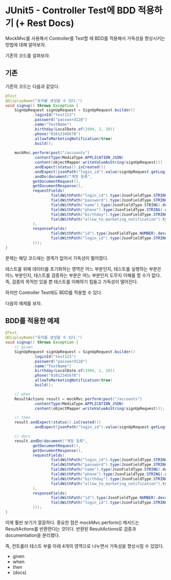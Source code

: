 # JUnit5 - Controller Test에 BDD 적용하기 (+ Rest Docs)

MockMvc를 사용해서 Controller를 Test할 때 BDD를 적용해서 가독성을 향상시키는 방법에 대해 알아보자.

기존의 코드를 살펴보자.

## 기존

기존의 코드는 다음과 같았다.
```java
@Test
@DisplayName("유저를 생성할 수 있다.")
void signup() throws Exception {
    SignUpRequest signUpRequest = SignUpRequest.builder()
            .loginId("test123")
            .password("password12@")
            .name("TestName")
            .birthday(LocalDate.of(1994, 2, 10))
            .phone("01012345678")
            .allowToMarketingNotification(true)
            .build();
    
    mockMvc.perform(post("/accounts")
            .contentType(MediaType.APPLICATION_JSON)
            .content(objectMapper.writeValueAsString(signUpRequest)))
            .andExpect(status().isCreated())
            .andExpect(jsonPath("login_id").value(signUpRequest.getLoginId()))
            .andDo(document("계정 등록",
            getDocumentRequest(),
            getDocumentResponse(),
            requestFields(
                    fieldWithPath("login_id").type(JsonFieldType.STRING).description("계정 로그인 ID"),
                    fieldWithPath("password").type(JsonFieldType.STRING).description("계정 비밀번호"),
                    fieldWithPath("name").type(JsonFieldType.STRING).description("이름"),
                    fieldWithPath("phone").type(JsonFieldType.STRING).description("전화번호"),
                    fieldWithPath("birthday").type(JsonFieldType.STRING).description("생년월일").optional(),
                    fieldWithPath("allow_to_marketing_notification").type(JsonFieldType.BOOLEAN).description("마케팅 정보 수신 동의 여부")
            ),
            responseFields(
                    fieldWithPath("id").type(JsonFieldType.NUMBER).description("계정 일련번호"),
                    fieldWithPath("login_id").type(JsonFieldType.STRING).description("계정 로그인 ID")
            )));
}
```
문제는 해당 코드에는 경계가 없어서 가독성이 떨어졌다.

테스트를 위해 데이터를 초기화하는 영역은 어느 부분인지, 테스트를 실행하는 부분은 어느 부분인지, 테스트를 검증하는 부분은 어느 부분인지 도무지 이해를 할 수가 없다. 즉, 검증의 목적만 있을 뿐 테스트를 이해하기 힘들고 가독성이 떨어진다.

하지만 Controller Test에도 BDD를 적용할 수 있다.

다음의 예제를 보자.

## BDD를 적용한 예제

```java
@Test
@DisplayName("유저를 생성할 수 있다.")
void signup() throws Exception {
    // given
    SignUpRequest signUpRequest = SignUpRequest.builder()
            .loginId("test123")
            .password("password12@")
            .name("TestName")
            .birthday(LocalDate.of(1994, 2, 10))
            .phone("01012345678")
            .allowToMarketingNotification(true)
            .build();

    // when
    ResultActions result = mockMvc.perform(post("/accounts")
            .contentType(MediaType.APPLICATION_JSON)
            .content(objectMapper.writeValueAsString(signUpRequest)));

    // then
    result.andExpect(status().isCreated())
            .andExpect(jsonPath("login_id").value(signUpRequest.getLoginId()));

    // docs
    result.andDo(document("계정 등록",
            getDocumentRequest(),
            getDocumentResponse(),
            requestFields(
                    fieldWithPath("login_id").type(JsonFieldType.STRING).description("계정 로그인 ID"),
                    fieldWithPath("password").type(JsonFieldType.STRING).description("계정 비밀번호"),
                    fieldWithPath("name").type(JsonFieldType.STRING).description("이름"),
                    fieldWithPath("phone").type(JsonFieldType.STRING).description("전화번호"),
                    fieldWithPath("birthday").type(JsonFieldType.STRING).description("생년월일").optional(),
                    fieldWithPath("allow_to_marketing_notification").type(JsonFieldType.BOOLEAN).description("마케팅 정보 수신 동의 여부")
            ),
            responseFields(
                    fieldWithPath("id").type(JsonFieldType.NUMBER).description("계정 일련번호"),
                    fieldWithPath("login_id").type(JsonFieldType.STRING).description("계정 로그인 ID")
            )));
}
```
이제 훨씬 보기가 깔끔하다. 중요한 점은 mockMvc.perform() 메서드는 ResultActions를 반환한다는 것이다. 반환된 ResultActions로 검증과 documentation을 분리했다.

즉, 컨트롤러 테스트 부를 아래 4개의 영역으로 나누면서 가독성을 향상시킬 수 있었다.
- given
- when
- then
- (docs)

